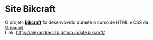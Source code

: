 # Site Bikcraft
O projeto [**Bikcraft**](https://alexandrecrzb.github.io/site.bikcraft) foi desenvolvido durante o curso de HTML e CSS da [Origamid](https://www.origamid.com/). <br>
Link: https://alexandrecrzb.github.io/site.bikcraft/
